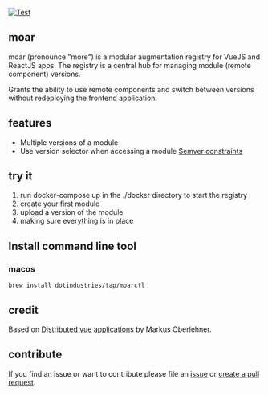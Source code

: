 [![Test](https://github.com/dotindustries/moar/actions/workflows/test.yml/badge.svg)](https://github.com/dotindustries/moar/actions/workflows/test.yml)

## moar

moar (pronounce "more") is a modular augmentation registry for VueJS and ReactJS apps.
The registry is a central hub for managing module (remote component) versions.

Grants the ability to use remote components and switch between versions without redeploying the frontend application.

## features
- Multiple versions of a module
- Use version selector when accessing a module [Semver constraints](docs/semver.md)

## try it

1. run docker-compose up in the ./docker directory to start the registry
2. create your first module
3. upload a version of the module
4. making sure everything is in place

## Install command line tool

### macos
```
brew install dotindustries/tap/moarctl
```

## credit
Based on [Distributed vue applications](https://markus.oberlehner.net/blog/distributed-vue-applications-loading-components-via-http/)
by Markus Oberlehner.

## contribute

If you find an issue or want to contribute please file an [issue](https://github.com/dotindustries/moar/issues)
or [create a pull request](https://github.com/dotindustries/moar/pulls).